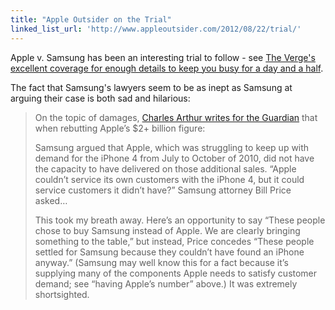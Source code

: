 ```yaml
---
title: "Apple Outsider on the Trial"
linked_list_url: 'http://www.appleoutsider.com/2012/08/22/trial/'
---
```

<p>Apple v. Samsung has been an interesting trial to follow - see <a href="http://www.theverge.com/2012/7/31/3207848/apple-vs-samsung-complete-trial-coverage">The Verge's excellent coverage for enough details to keep you busy for a day and a half</a>.</p>
<p>The fact that Samsung's lawyers seem to be as inept as Samsung at arguing their case is both sad and hilarious:</p>
<blockquote><p>
  On the topic of damages, <a href="http://www.guardian.co.uk/technology/2012/aug/14/apple-samsung-patent-breaches">Charles Arthur writes for the Guardian</a> that when rebutting Apple’s $2+ billion figure:</p>
<p>  Samsung argued that Apple, which was struggling to keep up with demand for the iPhone 4 from July to October of 2010, did not have the capacity to have delivered on those additional sales. “Apple couldn’t service its own customers with the iPhone 4, but it could service customers it didn’t have?” Samsung attorney Bill Price asked…</p>
<p>  This took my breath away. Here’s an opportunity to say “These people chose to buy Samsung instead of Apple. We are clearly bringing something to the table,” but instead, Price concedes “These people settled for Samsung because they couldn’t have found an iPhone anyway.” (Samsung may well know this for a fact because it’s supplying many of the components Apple needs to satisfy customer demand; see “having Apple’s number” above.) It was extremely shortsighted.
</p></blockquote>
